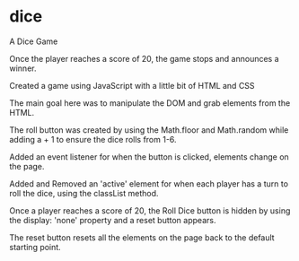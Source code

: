 # dice
A Dice Game

Once the player reaches a score of 20, the game stops and announces a winner.

Created a game using JavaScript with a little bit of HTML and CSS

The main goal here was to manipulate the DOM and grab elements from the HTML.

The roll button was created by using the Math.floor and Math.random while adding a + 1 to ensure the dice rolls from 1-6. 

Added an event listener for when the button is clicked, elements change on the page.

Added and Removed an 'active' element for when each player has a turn to roll the dice, using the classList method. 

Once a player reaches a score of 20, the Roll Dice button is hidden by using the display: 'none' property and a reset button appears.

The reset button resets all the elements on the page back to the default starting point.
